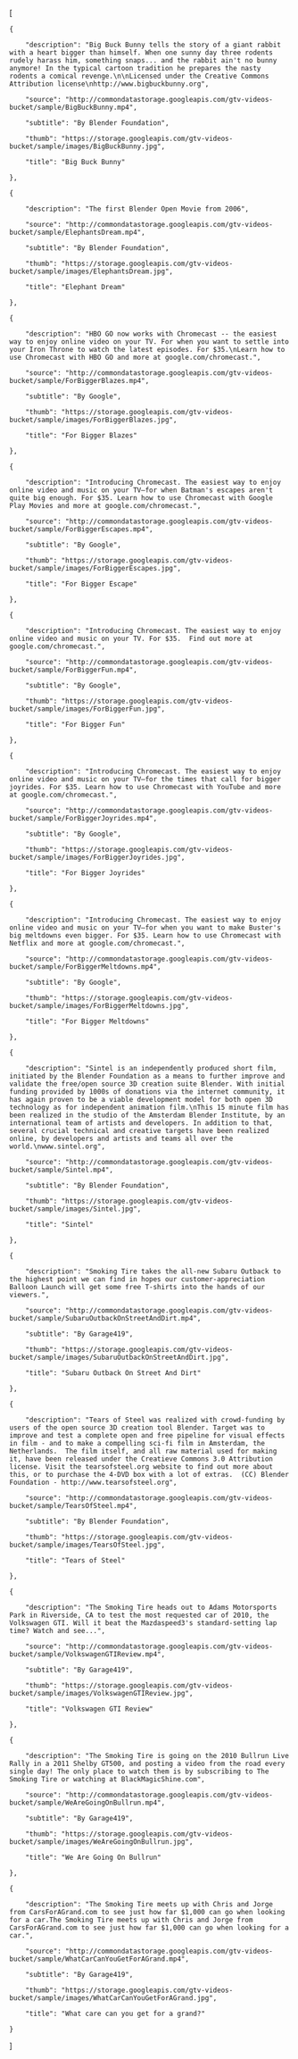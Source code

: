 [

    {

        "description": "Big Buck Bunny tells the story of a giant rabbit with a heart bigger than himself. When one sunny day three rodents rudely harass him, something snaps... and the rabbit ain't no bunny anymore! In the typical cartoon tradition he prepares the nasty rodents a comical revenge.\n\nLicensed under the Creative Commons Attribution license\nhttp://www.bigbuckbunny.org",

        "source": "http://commondatastorage.googleapis.com/gtv-videos-bucket/sample/BigBuckBunny.mp4",

        "subtitle": "By Blender Foundation",

        "thumb": "https://storage.googleapis.com/gtv-videos-bucket/sample/images/BigBuckBunny.jpg",

        "title": "Big Buck Bunny"

    },

    {

        "description": "The first Blender Open Movie from 2006",

        "source": "http://commondatastorage.googleapis.com/gtv-videos-bucket/sample/ElephantsDream.mp4",

        "subtitle": "By Blender Foundation",

        "thumb": "https://storage.googleapis.com/gtv-videos-bucket/sample/images/ElephantsDream.jpg",

        "title": "Elephant Dream"

    },

    {

        "description": "HBO GO now works with Chromecast -- the easiest way to enjoy online video on your TV. For when you want to settle into your Iron Throne to watch the latest episodes. For $35.\nLearn how to use Chromecast with HBO GO and more at google.com/chromecast.",

        "source": "http://commondatastorage.googleapis.com/gtv-videos-bucket/sample/ForBiggerBlazes.mp4",

        "subtitle": "By Google",

        "thumb": "https://storage.googleapis.com/gtv-videos-bucket/sample/images/ForBiggerBlazes.jpg",

        "title": "For Bigger Blazes"

    },

    {

        "description": "Introducing Chromecast. The easiest way to enjoy online video and music on your TV—for when Batman's escapes aren't quite big enough. For $35. Learn how to use Chromecast with Google Play Movies and more at google.com/chromecast.",

        "source": "http://commondatastorage.googleapis.com/gtv-videos-bucket/sample/ForBiggerEscapes.mp4",

        "subtitle": "By Google",

        "thumb": "https://storage.googleapis.com/gtv-videos-bucket/sample/images/ForBiggerEscapes.jpg",

        "title": "For Bigger Escape"

    },

    {

        "description": "Introducing Chromecast. The easiest way to enjoy online video and music on your TV. For $35.  Find out more at google.com/chromecast.",

        "source": "http://commondatastorage.googleapis.com/gtv-videos-bucket/sample/ForBiggerFun.mp4",

        "subtitle": "By Google",

        "thumb": "https://storage.googleapis.com/gtv-videos-bucket/sample/images/ForBiggerFun.jpg",

        "title": "For Bigger Fun"

    },

    {

        "description": "Introducing Chromecast. The easiest way to enjoy online video and music on your TV—for the times that call for bigger joyrides. For $35. Learn how to use Chromecast with YouTube and more at google.com/chromecast.",

        "source": "http://commondatastorage.googleapis.com/gtv-videos-bucket/sample/ForBiggerJoyrides.mp4",

        "subtitle": "By Google",

        "thumb": "https://storage.googleapis.com/gtv-videos-bucket/sample/images/ForBiggerJoyrides.jpg",

        "title": "For Bigger Joyrides"

    },

    {

        "description": "Introducing Chromecast. The easiest way to enjoy online video and music on your TV—for when you want to make Buster's big meltdowns even bigger. For $35. Learn how to use Chromecast with Netflix and more at google.com/chromecast.",

        "source": "http://commondatastorage.googleapis.com/gtv-videos-bucket/sample/ForBiggerMeltdowns.mp4",

        "subtitle": "By Google",

        "thumb": "https://storage.googleapis.com/gtv-videos-bucket/sample/images/ForBiggerMeltdowns.jpg",

        "title": "For Bigger Meltdowns"

    },

    {

        "description": "Sintel is an independently produced short film, initiated by the Blender Foundation as a means to further improve and validate the free/open source 3D creation suite Blender. With initial funding provided by 1000s of donations via the internet community, it has again proven to be a viable development model for both open 3D technology as for independent animation film.\nThis 15 minute film has been realized in the studio of the Amsterdam Blender Institute, by an international team of artists and developers. In addition to that, several crucial technical and creative targets have been realized online, by developers and artists and teams all over the world.\nwww.sintel.org",

        "source": "http://commondatastorage.googleapis.com/gtv-videos-bucket/sample/Sintel.mp4",

        "subtitle": "By Blender Foundation",

        "thumb": "https://storage.googleapis.com/gtv-videos-bucket/sample/images/Sintel.jpg",

        "title": "Sintel"

    },

    {

        "description": "Smoking Tire takes the all-new Subaru Outback to the highest point we can find in hopes our customer-appreciation Balloon Launch will get some free T-shirts into the hands of our viewers.",

        "source": "http://commondatastorage.googleapis.com/gtv-videos-bucket/sample/SubaruOutbackOnStreetAndDirt.mp4",

        "subtitle": "By Garage419",

        "thumb": "https://storage.googleapis.com/gtv-videos-bucket/sample/images/SubaruOutbackOnStreetAndDirt.jpg",

        "title": "Subaru Outback On Street And Dirt"

    },

    {

        "description": "Tears of Steel was realized with crowd-funding by users of the open source 3D creation tool Blender. Target was to improve and test a complete open and free pipeline for visual effects in film - and to make a compelling sci-fi film in Amsterdam, the Netherlands.  The film itself, and all raw material used for making it, have been released under the Creatieve Commons 3.0 Attribution license. Visit the tearsofsteel.org website to find out more about this, or to purchase the 4-DVD box with a lot of extras.  (CC) Blender Foundation - http://www.tearsofsteel.org",

        "source": "http://commondatastorage.googleapis.com/gtv-videos-bucket/sample/TearsOfSteel.mp4",

        "subtitle": "By Blender Foundation",

        "thumb": "https://storage.googleapis.com/gtv-videos-bucket/sample/images/TearsOfSteel.jpg",

        "title": "Tears of Steel"

    },

    {

        "description": "The Smoking Tire heads out to Adams Motorsports Park in Riverside, CA to test the most requested car of 2010, the Volkswagen GTI. Will it beat the Mazdaspeed3's standard-setting lap time? Watch and see...",

        "source": "http://commondatastorage.googleapis.com/gtv-videos-bucket/sample/VolkswagenGTIReview.mp4",

        "subtitle": "By Garage419",

        "thumb": "https://storage.googleapis.com/gtv-videos-bucket/sample/images/VolkswagenGTIReview.jpg",

        "title": "Volkswagen GTI Review"

    },

    {

        "description": "The Smoking Tire is going on the 2010 Bullrun Live Rally in a 2011 Shelby GT500, and posting a video from the road every single day! The only place to watch them is by subscribing to The Smoking Tire or watching at BlackMagicShine.com",

        "source": "http://commondatastorage.googleapis.com/gtv-videos-bucket/sample/WeAreGoingOnBullrun.mp4",

        "subtitle": "By Garage419",

        "thumb": "https://storage.googleapis.com/gtv-videos-bucket/sample/images/WeAreGoingOnBullrun.jpg",

        "title": "We Are Going On Bullrun"

    },

    {

        "description": "The Smoking Tire meets up with Chris and Jorge from CarsForAGrand.com to see just how far $1,000 can go when looking for a car.The Smoking Tire meets up with Chris and Jorge from CarsForAGrand.com to see just how far $1,000 can go when looking for a car.",

        "source": "http://commondatastorage.googleapis.com/gtv-videos-bucket/sample/WhatCarCanYouGetForAGrand.mp4",

        "subtitle": "By Garage419",

        "thumb": "https://storage.googleapis.com/gtv-videos-bucket/sample/images/WhatCarCanYouGetForAGrand.jpg",

        "title": "What care can you get for a grand?"

    }

]
